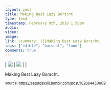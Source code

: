 ```yaml
---
layout: post
title: Making Best Lazy Borscht
type: food
timestamp: February 8th, 2019 1:58pm
audio: 
video: 
image: 
link: \summary: |||Making Best Lazy Borscht.
tags: ["edible", "borscht", "food"]
comments: true
---
```


| <img src="https://saturdayxiii.github.io/media/182664450609_0.jpg"/> | <img src="https://saturdayxiii.github.io/media/182664450609_1.gif"/> |  |

Making Best Lazy Borscht.
 
  
<small>source: https://saturdayxiii.tumblr.com/post/182664450609</small>
